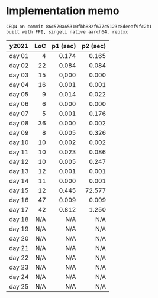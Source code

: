 # Implementation memo

```
CBQN on commit 86c570a65310fbb882f677c5123c8deeaf9fc2b1
built with FFI, singeli native aarch64, replxx
```

| y2021  | LoC | p1 (sec) | p2 (sec) |
|--------|----:|---------:|---------:|
| day 01 |   4 |    0.174 |    0.165 |
| day 02 |  22 |    0.084 |    0.084 |
| day 03 |  15 |    0,000 |    0.000 |
| day 04 |  16 |    0.001 |    0.001 |
| day 05 |   9 |    0.014 |    0.022 |
| day 06 |   6 |    0.000 |    0.000 |
| day 07 |   5 |    0.001 |    0.176 |
| day 08 |  36 |    0.000 |    0.002 |
| day 09 |   8 |    0.005 |    0.326 |
| day 10 |  10 |    0.002 |    0.002 |
| day 11 |  10 |    0.023 |    0.086 |
| day 12 |  10 |    0.005 |    0.247 |
| day 13 |  12 |    0.001 |    0.001 |
| day 14 |  11 |    0.000 |    0.001 |
| day 15 |  12 |    0.445 |   72.577 |
| day 16 |  47 |    0.009 |    0.009 |
| day 17 |  42 |    0.812 |    1.250 |
| day 18 | N/A |      N/A |      N/A |
| day 19 | N/A |      N/A |      N/A |
| day 20 | N/A |      N/A |      N/A |
| day 21 | N/A |      N/A |      N/A |
| day 22 | N/A |      N/A |      N/A |
| day 23 | N/A |      N/A |      N/A |
| day 24 | N/A |      N/A |      N/A |
| day 25 | N/A |      N/A |      N/A |
